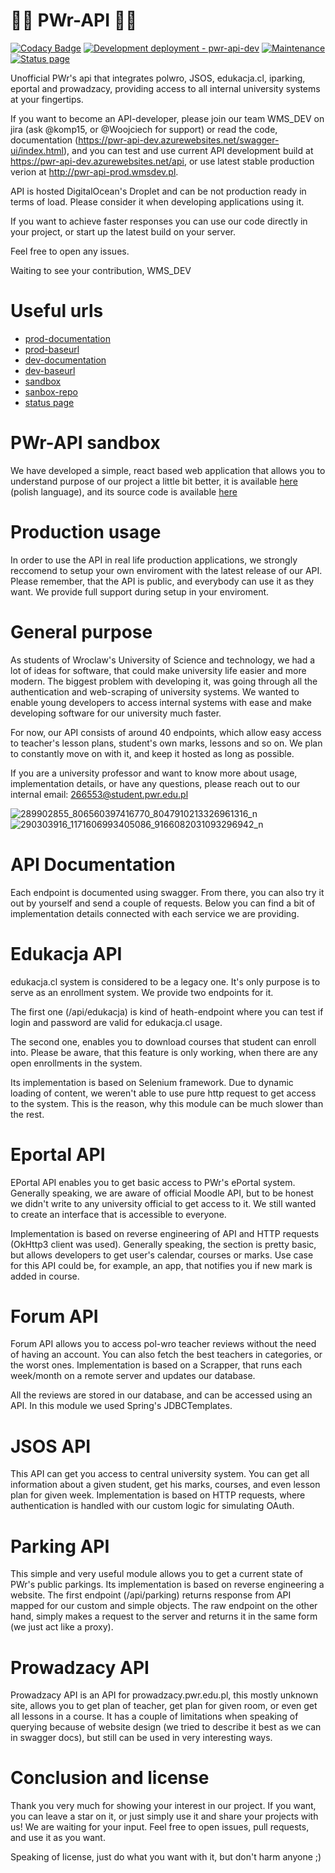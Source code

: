 # :rocket::rocket: PWr-API :rocket::rocket:
[![Codacy Badge](https://app.codacy.com/project/badge/Grade/bd8c106b8f4943e28702cbc54ce776b5)](https://www.codacy.com/gh/komp15/PWr-API/dashboard?utm_source=github.com&amp;utm_medium=referral&amp;utm_content=komp15/PWr-API&amp;utm_campaign=Badge_Grade) 
[![Development deployment - pwr-api-dev](https://github.com/komp15/PWr-API/actions/workflows/main_pwr-api-dev.yml/badge.svg)](https://github.com/komp15/PWr-API/actions/workflows/main_pwr-api-dev.yml)
[![Maintenance](https://img.shields.io/badge/Maintained%3F-yes-green.svg)](https://GitHub.com/Naereen/StrapDown.js/graphs/commit-activity)
[![Status page](https://img.shields.io/badge/StatusPage-UP-<COLOR>.svg)](https://pwr-api-status.wmsdev.pl/)


Unofficial PWr's api that integrates polwro, JSOS, edukacja.cl, iparking, eportal and prowadzacy, providing access to all internal university systems at your fingertips.

If you want to become an API-developer, please join our team WMS_DEV on jira (ask @komp15, or @Woojciech for support) or read the code, documentation (https://pwr-api-dev.azurewebsites.net/swagger-ui/index.html), and you can test and use current API development build at https://pwr-api-dev.azurewebsites.net/api, or use latest stable production verion at http://pwr-api-prod.wmsdev.pl. 

API is hosted DigitalOcean's Droplet and can be not production ready in terms of load. Please consider it when developing applications using it.

If you want to achieve faster responses you can use our code directly in your project, or start up the latest build on your server.

Feel free to open any issues.

Waiting to see your contribution,
WMS_DEV

# Useful urls
* [prod-documentation](http://pwr-api-prod.wmsdev.pl/swagger-ui/index.html)
* [prod-baseurl](http://pwr-api-prod.wmsdev.pl)
* [dev-documentation](https://pwr-api-dev.azurewebsites.net/swagger-ui/index.html)
* [dev-baseurl](https://pwr-api-dev.azurewebsites.net)
* [sandbox](http://sandbox.pwrapi.wmsdev.pl/)
* [sanbox-repo](https://github.com/komp15/pwr-api-sandbox)
* [status page](https://pwr-api-status.wmsdev.pl/)

# PWr-API sandbox
We have developed a simple, react based web application that allows you to understand purpose of our project a little bit better, it is available [here](http://sandbox.pwrapi.wmsdev.pl/) (polish language), and its source code is available [here](https://github.com/komp15/pwr-api-sandbox)

# Production usage
In order to use the API in real life production applications, we strongly reccomend to setup your own enviroment with the latest release of our API. Please remember, that the API is public, and everybody can use it as they want. We provide full support during setup in your enviroment.

# General purpose
As students of Wroclaw's University of Science and technology, we had a lot of ideas for software, that could make university life easier and more modern. The biggest problem with developing it, was going through all the authentication and web-scraping of university systems. We wanted to enable young developers to access internal systems with ease and make developing software for our university much faster. 

For now, our API consists of around 40 endpoints, which allow easy access to teacher's lesson plans, student's own marks, lessons and so on. We plan to constantly move on with it, and keep it hosted as long as possible.

If you are a university professor and want to know more about usage, implementation details, or have any questions, please reach out to our internal email: 266553@student.pwr.edu.pl

![289902855_806560397416770_8047910213326961316_n](https://user-images.githubusercontent.com/77535280/179359955-2ad91dce-2e03-4b69-82e9-8e5bd9b07835.png)
![290303916_1171606993405086_9166082031093296942_n](https://user-images.githubusercontent.com/77535280/179359995-bdfb2a39-fec7-4d6a-b23c-4389554ed03f.png)


# API Documentation

Each endpoint is documented using swagger. From there, you can also try it out by yourself and send a couple of requests. Below you can find a bit of implementation details connected with each service we are providing.


# Edukacja API
edukacja.cl system is considered to be a legacy one. It's only purpose is to serve as an enrollment system. We provide two endpoints for it.

The first one (/api/edukacja) is kind of heath-endpoint where you can test if login and password are valid for edukacja.cl usage.

The second one, enables you to download courses that student can enroll into. Please be aware, that this feature is only working, when there are any open enrollments in the system.

Its implementation is based on Selenium framework. Due to dynamic loading of content, we weren't able to use pure http request to get access to the system. This is the reason, why this module can be much slower than the rest.

# Eportal API
EPortal API enables you to get basic access to PWr's ePortal system. Generally speaking, we are aware of official Moodle API, but to be honest we didn't write to any university official to get access to it. We still wanted to create an interface that is accessible to everyone. 

Implementation is based on reverse engineering of API and HTTP requests (OkHttp3 client was used). Generally speaking, the section is pretty basic, but allows developers to get user's calendar, courses or marks. Use case for this API could be, for example, an app, that notifies you if new mark is added in course.

# Forum API
Forum API allows you to access pol-wro teacher reviews without the need of having an account. You can also fetch the best teachers in categories, or the worst ones. Implementation is based on a Scrapper, that runs each week/month on a remote server and updates our database.

All the reviews are stored in our database, and can be accessed using an API. In this module we used Spring's JDBCTemplates.

# JSOS API
This API can get you access to central university system. You can get all information about a given student, get his marks, courses, and even lesson plan for given week. Implementation is based on HTTP requests, where authentication is handled with our custom logic for simulating OAuth.

# Parking API
This simple and very useful module allows you to get a current state of PWr's public parkings. Its implementation is based on reverse engineering a website. The first endpoint (/api/parking) returns response from API mapped for our custom and simple objects. The raw endpoint on the other hand, simply makes a request to the server and returns it in the same form (we just act like a proxy).

# Prowadzacy API
Prowadzacy API is an API for prowadzacy.pwr.edu.pl, this mostly unknown site, allows you to get plan of teacher, get plan for given room, or even get all lessons in a course. It has a couple of limitations when speaking of querying because of website design (we tried to describe it best as we can in swagger docs), but still can be used in very interesting ways.


# Conclusion and license
Thank you very much for showing your interest in our project. If you want, you can leave a star on it, or just simply use it and share your projects with us! We are waiting for your input. Feel free to open issues, pull requests, and use it as you want.

Speaking of license, just do what you want with it, but don't harm anyone ;) 


